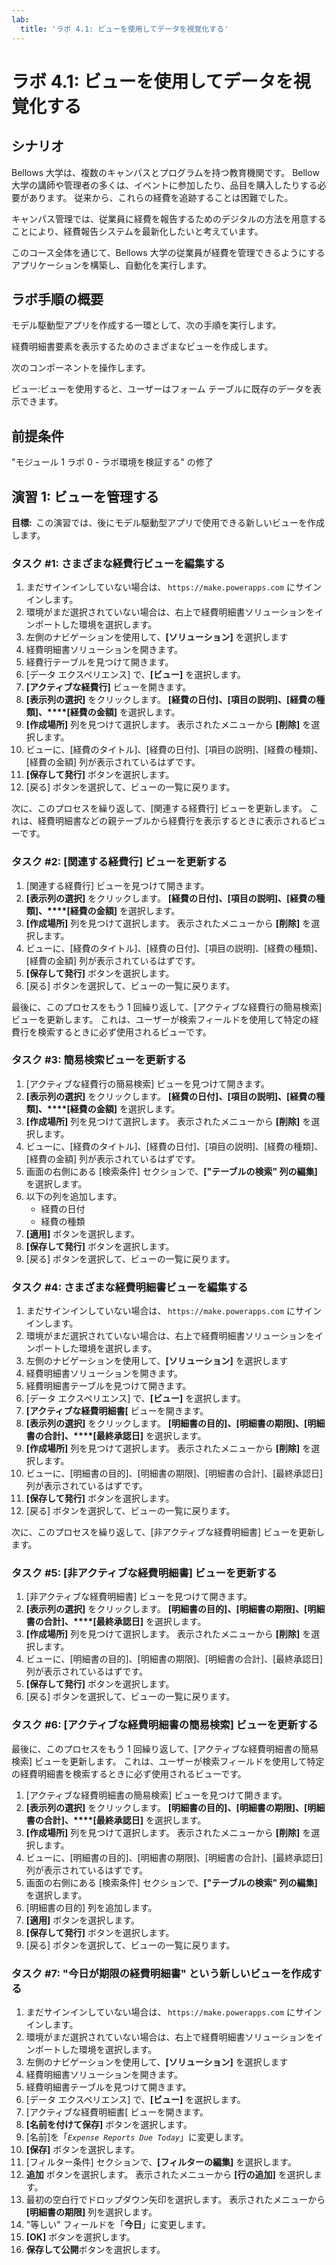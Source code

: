 ```yaml
---
lab:
  title: 'ラボ 4.1: ビューを使用してデータを視覚化する'
---
```


# ラボ 4.1: ビューを使用してデータを視覚化する

## シナリオ

Bellows 大学は、複数のキャンパスとプログラムを持つ教育機関です。 Bellow 大学の講師や管理者の多くは、イベントに参加したり、品目を購入したりする必要があります。 従来から、これらの経費を追跡することは困難でした。

キャンパス管理では、従業員に経費を報告するためのデジタルの方法を用意することにより、経費報告システムを最新化したいと考えています。

このコース全体を通じて、Bellows 大学の従業員が経費を管理できるようにするアプリケーションを構築し、自動化を実行します。

## ラボ手順の概要

モデル駆動型アプリを作成する一環として、次の手順を実行します。

経費明細書要素を表示するためのさまざまなビューを作成します。

次のコンポーネントを操作します。

ビュー:ビューを使用すると、ユーザーはフォーム テーブルに既存のデータを表示できます。

## 前提条件

"モジュール 1 ラボ 0 - ラボ環境を検証する" の修了

## 演習 1: ビューを管理する

**目標:**  この演習では、後にモデル駆動型アプリで使用できる新しいビューを作成します。

### タスク #1: さまざまな経費行ビューを編集する

1. まだサインインしていない場合は、 `https://make.powerapps.com` にサインインします。
2. 環境がまだ選択されていない場合は、右上で経費明細書ソリューションをインポートした環境を選択します。
3. 左側のナビゲーションを使用して、**[ソリューション]** を選択します
4. 経費明細書ソリューションを開きます。
5. 経費行テーブルを見つけて開きます。
6. [データ エクスペリエンス] で、**[ビュー]** を選択します。
7. **[アクティブな経費行]** ビューを開きます。
8. **[表示列の選択]** をクリックします。 **[経費の日付]、[項目の説明]、[経費の種類]、****[経費の金額]** を選択します。
9. **[作成場所]** 列を見つけて選択します。 表示されたメニューから **[削除]** を選択します。
10. ビューに、[経費のタイトル]、[経費の日付]、[項目の説明]、[経費の種類]、[経費の金額] 列が表示されているはずです。
11. **[保存して発行]** ボタンを選択します。
12. [戻る] ボタンを選択して、ビューの一覧に戻ります。

次に、このプロセスを繰り返して、[関連する経費行] ビューを更新します。 これは、経費明細書などの親テーブルから経費行を表示するときに表示されるビューです。

### タスク #2: [関連する経費行] ビューを更新する 

1. [関連する経費行] ビューを見つけて開きます。
2. **[表示列の選択]** をクリックします。 **[経費の日付]、[項目の説明]、[経費の種類]、****[経費の金額]** を選択します。
3. **[作成場所]** 列を見つけて選択します。 表示されたメニューから **[削除]** を選択します。
4. ビューに、[経費のタイトル]、[経費の日付]、[項目の説明]、[経費の種類]、[経費の金額] 列が表示されているはずです。
5. **[保存して発行]** ボタンを選択します。
6. [戻る] ボタンを選択して、ビューの一覧に戻ります。

最後に、このプロセスをもう 1 回繰り返して、[アクティブな経費行の簡易検索] ビューを更新します。 これは、ユーザーが検索フィールドを使用して特定の経費行を検索するときに必ず使用されるビューです。

### タスク #3: 簡易検索ビューを更新する

1. [アクティブな経費行の簡易検索] ビューを見つけて開きます。
2. **[表示列の選択]** をクリックします。 **[経費の日付]、[項目の説明]、[経費の種類]、****[経費の金額]** を選択します。
3. **[作成場所]** 列を見つけて選択します。 表示されたメニューから **[削除]** を選択します。
4. ビューに、[経費のタイトル]、[経費の日付]、[項目の説明]、[経費の種類]、[経費の金額] 列が表示されているはずです。
5. 画面の右側にある [検索条件] セクションで、**["テーブルの検索" 列の編集]** を選択します。
6. 以下の列を追加します。
    - 経費の日付
    - 経費の種類
7. **[適用]** ボタンを選択します。
8. **[保存して発行]** ボタンを選択します。
9. [戻る] ボタンを選択して、ビューの一覧に戻ります。

### タスク #4: さまざまな経費明細書ビューを編集する

1. まだサインインしていない場合は、 `https://make.powerapps.com` にサインインします。
2. 環境がまだ選択されていない場合は、右上で経費明細書ソリューションをインポートした環境を選択します。
3. 左側のナビゲーションを使用して、**[ソリューション]** を選択します
4. 経費明細書ソリューションを開きます。
5. 経費明細書テーブルを見つけて開きます。
6. [データ エクスペリエンス] で、**[ビュー]** を選択します。
7. **[アクティブな経費明細書[** ビューを開きます。
8. **[表示列の選択]** をクリックします。 **[明細書の目的]、[明細書の期限]、[明細書の合計]、****[最終承認日]** を選択します。
9. **[作成場所]** 列を見つけて選択します。 表示されたメニューから **[削除]** を選択します。
10. ビューに、[明細書の目的]、[明細書の期限]、[明細書の合計]、[最終承認日] 列が表示されているはずです。
11. **[保存して発行]** ボタンを選択します。
12. [戻る] ボタンを選択して、ビューの一覧に戻ります。

次に、このプロセスを繰り返して、[非アクティブな経費明細書] ビューを更新します。

### タスク #5: [非アクティブな経費明細書] ビューを更新する

1. [非アクティブな経費明細書] ビューを見つけて開きます。
2. **[表示列の選択]** をクリックします。 **[明細書の目的]、[明細書の期限]、[明細書の合計]、****[最終承認日]** を選択します。
3. **[作成場所]** 列を見つけて選択します。 表示されたメニューから **[削除]** を選択します。
4. ビューに、[明細書の目的]、[明細書の期限]、[明細書の合計]、[最終承認日] 列が表示されているはずです。
5. **[保存して発行]** ボタンを選択します。
6. [戻る] ボタンを選択して、ビューの一覧に戻ります。

### タスク #6: [アクティブな経費明細書の簡易検索] ビューを更新する 

最後に、このプロセスをもう 1 回繰り返して、[アクティブな経費明細書の簡易検索] ビューを更新します。 これは、ユーザーが検索フィールドを使用して特定の経費明細書を検索するときに必ず使用されるビューです。

1. [アクティブな経費明細書の簡易検索] ビューを見つけて開きます。
2. **[表示列の選択]** をクリックします。 **[明細書の目的]、[明細書の期限]、[明細書の合計]、****[最終承認日]** を選択します。
3. **[作成場所]** 列を見つけて選択します。 表示されたメニューから **[削除]** を選択します。
4. ビューに、[明細書の目的]、[明細書の期限]、[明細書の合計]、[最終承認日] 列が表示されているはずです。
5. 画面の右側にある [検索条件] セクションで、**["テーブルの検索" 列の編集]** を選択します。
6. [明細書の目的] 列を追加します。
7. **[適用]** ボタンを選択します。
8. **[保存して発行]** ボタンを選択します。
9. [戻る] ボタンを選択して、ビューの一覧に戻ります。

### タスク #7: "今日が期限の経費明細書" という新しいビューを作成する

1. まだサインインしていない場合は、 `https://make.powerapps.com` にサインインします。
2. 環境がまだ選択されていない場合は、右上で経費明細書ソリューションをインポートした環境を選択します。
3. 左側のナビゲーションを使用して、**[ソリューション]** を選択します
4. 経費明細書ソリューションを開きます。
5. 経費明細書テーブルを見つけて開きます。
6. [データ エクスペリエンス] で、**[ビュー]** を選択します。
7. [アクティブな経費明細書[ ビューを開きます。
8. **[名前を付けて保存]** ボタンを選択します。
9. [名前]を「*`Expense Reports Due Today`*」に変更します。
10. **[保存]** ボタンを選択します。
11. [フィルター条件] セクションで、**[フィルターの編集]** を選択します。
12. **追加** ボタンを選択します。 表示されたメニューから **[行の追加]** を選択します。
13. 最初の空白行でドロップダウン矢印を選択します。 表示されたメニューから **[明細書の期限]** 列を選択します。
14. "等しい" フィールドを「**今日**」に変更します。
15. **[OK]** ボタンを選択します。
16. **保存して公開**ボタンを選択します。

